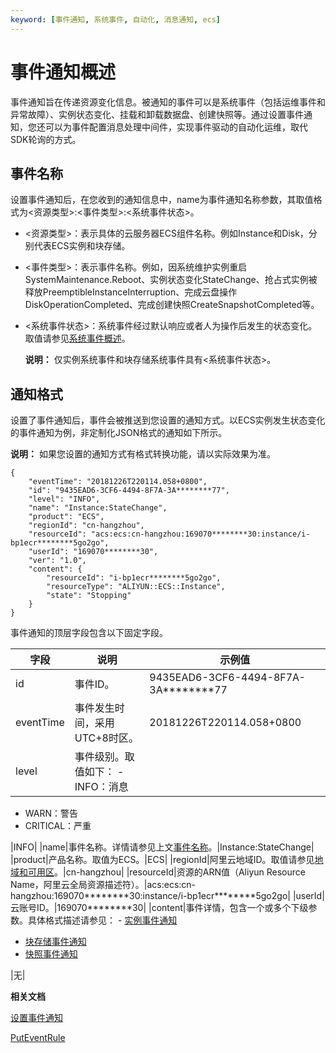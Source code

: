 ```yaml
---
keyword: [事件通知, 系统事件, 自动化, 消息通知, ecs]
---
```


# 事件通知概述

事件通知旨在传递资源变化信息。被通知的事件可以是系统事件（包括运维事件和异常故障）、实例状态变化、挂载和卸载数据盘、创建快照等。通过设置事件通知，您还可以为事件配置消息处理中间件，实现事件驱动的自动化运维，取代SDK轮询的方式。

## 事件名称

设置事件通知后，在您收到的通知信息中，name为事件通知名称参数，其取值格式为<资源类型\>:<事件类型\>:<系统事件状态\>。

-   <资源类型\>：表示具体的云服务器ECS组件名称。例如Instance和Disk，分别代表ECS实例和块存储。
-   <事件类型\>：表示事件名称。例如，因系统维护实例重启SystemMaintenance.Reboot、实例状态变化StateChange、抢占式实例被释放PreemptibleInstanceInterruption、完成云盘操作DiskOperationCompleted、完成创建快照CreateSnapshotCompleted等。
-   <系统事件状态\>：系统事件经过默认响应或者人为操作后发生的状态变化。取值请参见[系统事件概述](/intl.zh-CN/运维与监控/系统事件/系统事件概述.md)。

    **说明：** 仅实例系统事件和块存储系统事件具有<系统事件状态\>。


## 通知格式

设置了事件通知后，事件会被推送到您设置的通知方式。以ECS实例发生状态变化的事件通知为例，非定制化JSON格式的通知如下所示。

**说明：** 如果您设置的通知方式有格式转换功能，请以实际效果为准。

```
{
    "eventTime": "20181226T220114.058+0800",
    "id": "9435EAD6-3CF6-4494-8F7A-3A********77",
    "level": "INFO",
    "name": "Instance:StateChange",
    "product": "ECS",
    "regionId": "cn-hangzhou",
    "resourceId": "acs:ecs:cn-hangzhou:169070********30:instance/i-bp1ecr********5go2go",
    "userId": "169070********30",
    "ver": "1.0",
    "content": {
        "resourceId": "i-bp1ecr********5go2go",
        "resourceType": "ALIYUN::ECS::Instance",
        "state": "Stopping"
    }
}
```

事件通知的顶层字段包含以下固定字段。

|字段|说明|示例值|
|--|--|---|
|id|事件ID。|9435EAD6-3CF6-4494-8F7A-3A\*\*\*\*\*\*\*\*77|
|eventTime|事件发生时间，采用UTC+8时区。|20181226T220114.058+0800|
|level|事件级别。取值如下： -   INFO：消息
-   WARN：警告
-   CRITICAL：严重

|INFO|
|name|事件名称。详情请参见上文[事件名称](#section_qx4_4f2_ig4)。|Instance:StateChange|
|product|产品名称。取值为ECS。|ECS|
|regionId|阿里云地域ID。取值请参见[地域和可用区]()。|cn-hangzhou|
|resourceId|资源的ARN值（Aliyun Resource Name，阿里云全局资源描述符）。|acs:ecs:cn-hangzhou:169070\*\*\*\*\*\*\*\*30:instance/i-bp1ecr\*\*\*\*\*\*\*\*5go2go|
|userId|云账号ID。|169070\*\*\*\*\*\*\*\*30|
|content|事件详情，包含一个或多个下级参数。具体格式描述请参见： -   [实例事件通知](/intl.zh-CN/运维与监控/事件通知/事件通知列表/实例事件通知.md)
-   [块存储事件通知](/intl.zh-CN/运维与监控/事件通知/事件通知列表/块存储事件通知.md)
-   [快照事件通知](/intl.zh-CN/运维与监控/事件通知/事件通知列表/快照事件通知.md)

|无|

**相关文档**  


[设置事件通知](/intl.zh-CN/运维与监控/事件通知/设置事件通知.md)

[PutEventRule](/intl.zh-CN/API参考/事件报警规则/PutEventRule.md)

